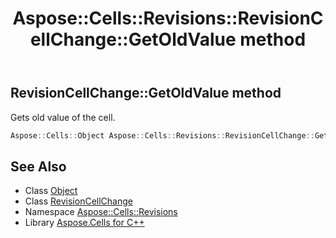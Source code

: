 ﻿---
title: Aspose::Cells::Revisions::RevisionCellChange::GetOldValue method
linktitle: GetOldValue
second_title: Aspose.Cells for C++ API Reference
description: 'Aspose::Cells::Revisions::RevisionCellChange::GetOldValue method. Gets old value of the cell in C++.'
type: docs
weight: 1300
url: /cpp/aspose.cells.revisions/revisioncellchange/getoldvalue/
---
## RevisionCellChange::GetOldValue method


Gets old value of the cell.

```cpp
Aspose::Cells::Object Aspose::Cells::Revisions::RevisionCellChange::GetOldValue()
```

## See Also

* Class [Object](../../../aspose.cells/object/)
* Class [RevisionCellChange](../)
* Namespace [Aspose::Cells::Revisions](../../)
* Library [Aspose.Cells for C++](../../../)
